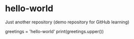 # hello-world
Just another repository (demo repository for GitHub learning) 

greetings = 'hello-world'
print(greetings.upper())
